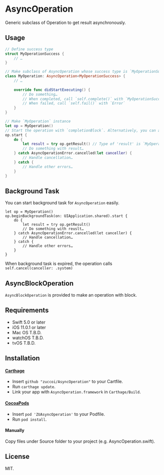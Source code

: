 # AsyncOperation

Generic subclass of Operation to get result asynchronously.

## Usage

```Swift
// Define success type
struct MyOperationSuccess {
    // …
}

// Make subclass of AsyncOperation whose success type is `MyOperationSuccess`
class MyOperation: AsyncOperation<MyOperationSuccess> {
    // …
    
    override func didStartExecuting() {
        // Do something…
        // When completed, call `self.complete()` with `MyOperationSuccess` instance
        // When failed, call `self.fail()` with `Error`
    }
}

// Make `MyOperation` instance
let op = MyOperation()
// Start the operation with `completionBlock`. Alternatively, you can add the operation into `OperationQueue`.
op.start {
    do {
        let result = try op.getResult() // Type of 'result' is `MyOperationSuccess`
        // Do something with result…
    } catch AsyncOperationError.cancelled(let canceller) {
        // Handle cancellation…
    } catch {
        // Handle other errors…
    }
}
```

## Background Task
You can start background task for `AsyncOperation` easily.
```
let op = MyOperation()
op.beginBackgroundTask(on: UIApplication.shared).start {
    do {
        let result = try op.getResult()
        // Do something with reuslt…
    } catch AsyncOperationError.cancelled(let canceller) {
        // Handle cancellation…
    } catch {
        // Handle other errors…
    }
}
```
When background task is expired, the operation calls `self.cancel(canceller: .system)`

## AsyncBlockOperation
`AsyncBlockOperation` is provided to make an operation with block.

## Requirements

- Swift 5.0 or later
- iOS 11.0.1 or later
- Mac OS T.B.D.
- watchOS T.B.D.
- tvOS T.B.D.

## Installation

#### [Carthage](https://github.com/Carthage/Carthage)

- Insert `github "zuccoi/AsyncOperation"` to your Cartfile.
- Run `carthage update`.
- Link your app with `AsyncOperation.framework` in `Carthage/Build`.

#### [CocoaPods](https://github.com/cocoapods/cocoapods)

- Insert `pod 'ZUAsyncOperation'` to your Podfile.
- Run `pod install`.

#### Manually
Copy files under Source folder to your project (e.g. AsyncOperation.swift).

## License
MIT.
